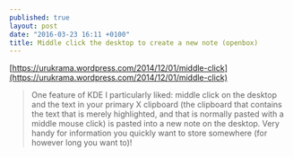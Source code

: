 ```yaml
---
published: true
layout: post
date: "2016-03-23 16:11 +0100"
title: Middle click the desktop to create a new note (openbox)
---
```


[https://urukrama.wordpress.com/2014/12/01/middle-click](https://urukrama.wordpress.com/2014/12/01/middle-click)

> One feature of KDE I particularly liked: middle click on the desktop and the text in your primary X clipboard (the clipboard that contains the text that is merely highlighted, and that is normally pasted with a middle mouse click) is pasted into a new note on the desktop. Very handy for information you quickly want to store somewhere (for however long you want to)!
